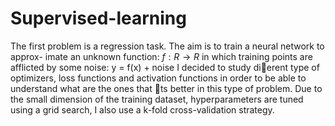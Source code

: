 # Supervised-learning
The first problem is a regression task. The aim is to train a neural network to approx-
imate an unknown function: $f : R \to R$ in which training points are afflicted by some
noise:
 y = f(x) + noise
I decided to study dierent type of optimizers, loss functions and activation functions in
order to be able to understand what are the ones that ts better in this type of problem.
Due to the small dimension of the training dataset, hyperparameters are tuned using a
grid search, I also use a k-fold cross-validation strategy.
